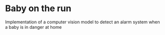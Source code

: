 # Baby on the run
 Implementation of a computer vision model to detect an alarm system when a baby is in danger at home
